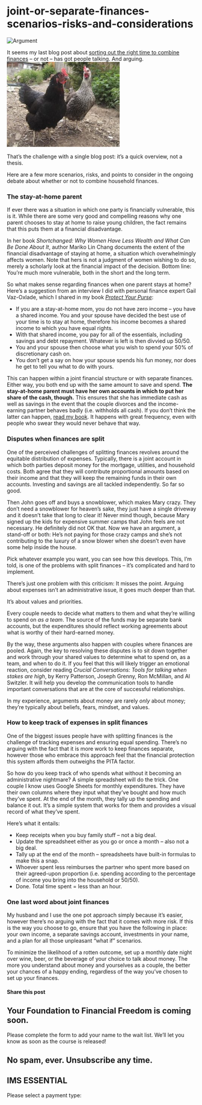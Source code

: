 # joint-or-separate-finances-scenarios-risks-and-considerations
![Argument](https://yourfinanciallaunchpad.com/wp-content/uploads/elementor/thumbs/Argument-2-qdc6cpthe1jg09nepcheyd0ymqwyqy89x64timb4aw.jpg "Argument 2")

It seems my last blog post about [sorting out the right time to combine finances](https://yflmainprod.wpengine.com/2017/10/when-should-you-set-up-a-joint-account-with-your-partner/) – or not – has got people talking. And arguing.![](attachments/Argument-2-300x225.jpg)

That’s the challenge with a single blog post: it’s a quick overview, not a thesis.

Here are a few more scenarios, risks, and points to consider in the ongoing debate about whether or not to combine household finances.

### The stay-at-home parent

If ever there was a situation in which one party is financially vulnerable, this is it. While there are some very good and compelling reasons why one parent chooses to stay at home to raise young children, the fact remains that this puts them at a financial disadvantage.

In her book *Shortchanged: Why Women Have Less Wealth and What Can Be Done About It*, author Mariko Lin Chang documents the extent of the financial disadvantage of staying at home, a situation which overwhelmingly affects women. Note that hers is not a judgment of women wishing to do so, merely a scholarly look at the financial impact of the decision. Bottom line: You’re much more vulnerable, both in the short and the long term.

So what makes sense regarding finances when one parent stays at home? Here’s a suggestion from an interview I did with personal finance expert Gail Vaz-Oxlade, which I shared in my book [*Protect Your Purse*](https://www.amazon.ca/Protect-Purse-Shared-Lessons-Women/dp/0995821801/ref=tmm_pap_swatch_0?_encoding=UTF8&qid=1508425034&sr=8-1):

- If you are a stay-at-home mom, you do not have zero income – you have a shared income. You and your spouse have decided the best use of your time is to stay at home, therefore his income becomes a shared income to which you have equal rights.
- With that shared income, you pay for all of the essentials, including savings and debt repayment. Whatever is left is then divvied up 50/50.
- You and your spouse then choose what you wish to spend your 50% of discretionary cash on.
- You don’t get a say on how your spouse spends his fun money, nor does he get to tell you what to do with yours.

This can happen within a joint financial structure or with separate finances. Either way, you both end up with the same amount to save and spend. **The stay-at-home parent must have her own accounts in which to put her share of the cash, though.** This ensures that she has immediate cash as well as savings in the event that the couple divorces and the income-earning partner behaves badly (i.e. withholds all cash). If you don’t think the latter can happen, [read my book](https://www.amazon.ca/Protect-Purse-Shared-Lessons-Women/dp/0995821801/ref=tmm_pap_swatch_0?_encoding=UTF8&qid=1508425034&sr=8-1). It happens with great frequency, even with people who swear they would never behave that way.

### Disputes when finances are split

One of the perceived challenges of splitting finances revolves around the equitable distribution of expenses. Typically, there is a joint account in which both parties deposit money for the mortgage, utilities, and household costs. Both agree that they will contribute proportional amounts based on their income and that they will keep the remaining funds in their own accounts. Investing and savings are all tackled independently. So far so good.

Then John goes off and buys a snowblower, which makes Mary crazy. They don’t need a snowblower for heaven’s sake, they just have a single driveway and it doesn’t take that long to clear it! Never mind though, because Mary signed up the kids for expensive summer camps that John feels are not necessary. He definitely did not OK that. Now we have an argument, a stand-off or both: He’s not paying for those crazy camps and she’s not contributing to the luxury of a snow blower when she doesn’t even have some help inside the house.

Pick whatever example you want, you can see how this develops. This, I’m told, is one of the problems with split finances – it’s complicated and hard to implement.

There’s just one problem with this criticism: It misses the point. Arguing about expenses isn’t an administrative issue, it goes much deeper than that.

It’s about values and priorities.

Every couple needs to decide what matters to them and what they’re willing to spend on *as a team*. The source of the funds may be separate bank accounts, but the expenditures should reflect working agreements about what is worthy of their hard-earned money.

By the way, these arguments also happen with couples where finances are pooled. Again, the key to resolving these disputes is to sit down together and work through your shared values to determine what to spend on, as a team, and when to do it. If you feel that this will likely trigger an emotional reaction, consider reading *Crucial Conversations: Tools for talking when stakes are high*, by Kerry Patterson, Joseph Grenny, Ron McMillan, and Al Switzler. It will help you develop the communication tools to handle important conversations that are at the core of successful relationships.

In my experience, arguments about money are rarely *only* about money; they’re typically about beliefs, fears, mindset, and values.

### How to keep track of expenses in split finances

One of the biggest issues people have with splitting finances is the challenge of tracking expenses and ensuring equal spending. There’s no arguing with the fact that it is more work to keep finances separate, however those who embrace this approach feel that the financial protection this system affords them outweighs the PITA factor.

So how do you keep track of who spends what without it becoming an administrative nightmare? A simple spreadsheet will do the trick. One couple I know uses Google Sheets for monthly expenditures. They have their own columns where they input what they’ve bought and how much they’ve spent. At the end of the month, they tally up the spending and balance it out. It’s a simple system that works for them and provides a visual record of what they’ve spent.

Here’s what it entails:

- Keep receipts when you buy family stuff – not a big deal.
- Update the spreadsheet either as you go or once a month – also not a big deal.
- Tally up at the end of the month – spreadsheets have built-in formulas to make this a snap.
- Whoever spent less reimburses the partner who spent more based on their agreed-upon proportion (i.e. spending according to the percentage of income you bring into the household or 50/50).
- Done. Total time spent = less than an hour.

### One last word about joint finances

My husband and I use the one pot approach simply because it’s easier, however there’s no arguing with the fact that it comes with more risk. If this is the way you choose to go, ensure that you have the following in place: your own income, a separate savings account, investments in your name, and a plan for all those unpleasant “what if” scenarios.

To minimize the likelihood of a rotten outcome, set up a monthly date night over wine, beer, or the beverage of your choice to talk about money. The more you understand about money and yourselves as a couple, the better your chances of a happy ending, regardless of the way you’ve chosen to set up your finances.

#### Share this post

## Your Foundation to Financial Freedom is coming soon.

Please complete the form to add your name to the wait list. We’ll let you know as soon as the course is released!

## No spam, ever. Unsubscribe any time.

## IMS ESSENTIAL

Please select a payment type: